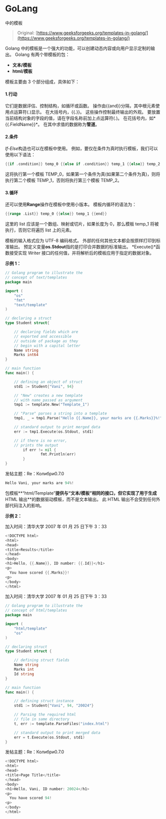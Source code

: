 # GoLang

中的模板

> Original: [https://www.geeksforgeeks.org/templates-in-golang/](https://www.geeksforgeeks.org/templates-in-golang/)

Golang 中的模板是一个强大的功能，可以创建动态内容或向用户显示定制的输出。 Golang 有两个带模板的包：

*   **文本/模板**
*   **html/模板**

模板主要由 3 个部分组成，具体如下：

#### 1.行动

它们是数据评估、控制结构，如循环或函数。 操作由{{and}}分隔，其中根元素使用点运算符(.)显示。 在大括号内，{{.}}。 这些操作控制最终输出的外观。
要放置当前结构对象的字段的值，请在字段名称前加上点运算符(.)。 在花括号内，如*{{.FieldName}}*。 在其中求值的数据称为**管道**。

#### 2.条件

*If-Else*构造也可以在模板中使用。 例如，要仅在条件为真时执行模板，我们可以使用以下语法：

```go
{{if .condition}} temp_0 {{else if .condition}} temp_1 {{else}} temp_2 {{end}}
```

这将执行第一个模板 TEMP_0，如果第一个条件为真(如果第二个条件为真)，则将执行第二个模板 TEMP_1，否则将执行第三个模板 TEMP_2。

#### 3.循环

还可以使用**Range**操作在模板中使用小版本。 模板内循环的语法为：

```go
{{range .List}} temp_0 {{else}} temp_1 {{end}}

```

这里的 list 应该是一个数组、映射或切片，如果长度为 0，那么模板 temp_1 将被执行，否则它将遍历 list 上的元素。

模板的输入格式应为 UTF-8 编码格式。 外部的任何其他文本都会按原样打印到标准输出。 预定义变量**os.Stdout**指的是打印合并数据的标准输出。 *Execute()*函数接受实现 Writer 接口的任何值，并将解析后的模板应用于指定的数据对象。

**示例 1：**

```go
// Golang program to illustrate the
// concept of text/templates
package main

import (
    "os"
    "fmt"
    "text/template"
)

// declaring a struct
type Student struct{

    // declaring fields which are
    // exported and accessible 
    // outside of package as they 
    // begin with a capital letter
    Name string
    Marks int64
}

// main function
func main() {

    // defining an object of struct
    std1 := Student{"Vani", 94}

    // "New" creates a new template
    // with name passed as argument
    tmp1 := template.New("Template_1")

    // "Parse" parses a string into a template
    tmp1, _ = tmp1.Parse("Hello {{.Name}}, your marks are {{.Marks}}%!")

    // standard output to print merged data
    err := tmp1.Execute(os.Stdout, std1)

    // if there is no error, 
    // prints the output
        if err != nil {
                fmt.Println(err)
        }
}
```

发帖主题：Re：Колибри0.7.0

```go
Hello Vani, your marks are 94%!

```

包模板**“html/Template”**提供与“文本/模板”相同的接口，但它实现了用于生成**HTML 输出**的数据驱动模板，而不是文本输出。 此 HTML 输出不会受到任何外部代码注入的影响。

**示例 2：**

加入时间：清华大学 2007 年 01 月 25 日下午 3：33

```go
<!DOCTYPE html>
<html>
<head>
<title>Results</title>
</head>
<body>
<h1>Hello, {{.Name}}, ID number: {{.Id}}</h1>
<p>
  You have scored {{.Marks}}!
<p>
</body>
</html>
```

加入时间：清华大学 2007 年 01 月 25 日下午 3：33

```go
// Golang program to illustrate the
// concept of html/templates
package main

import (
    "html/template"
    "os"
)

// declaring struct
type Student struct {

    // defining struct fields
    Name string
    Marks int
    Id string
}

// main function
func main() {

    // defining struct instance
    std1 := Student{"Vani", 94, "20024"}

    // Parsing the required html
    // file in same directory
    t, err := template.ParseFiles("index.html")

    // standard output to print merged data
    err = t.Execute(os.Stdout, std1)
}
```

发帖主题：Re：Колибри0.7.0

```go
<!DOCTYPE html>
<html>
<head>
<title>Page Title</title>
</head>
<body>
<h1>Hello, Vani, ID number: 20024</h1>
<p>
  You have scored 94!
<p>
</body>
</html>
```
